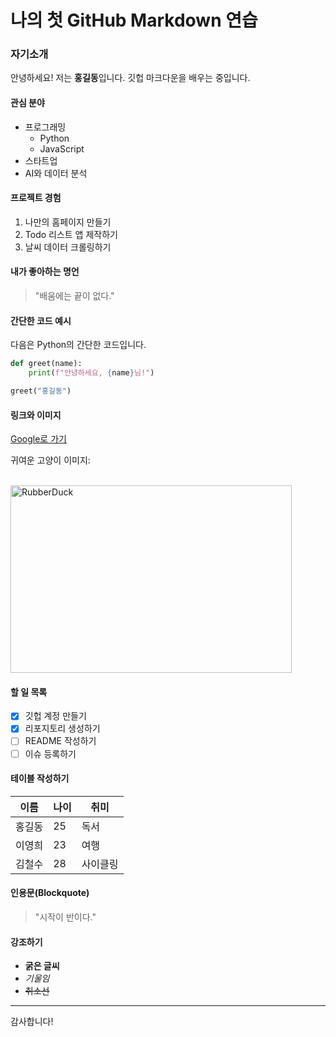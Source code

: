 # 나의 첫 GitHub Markdown 연습

### 자기소개

안녕하세요! 저는 **홍길동**입니다. 깃헙 마크다운을 배우는 중입니다.

#### 관심 분야
- 프로그래밍
  - Python
  - JavaScript
- 스타트업
- AI와 데이터 분석

#### 프로젝트 경험
1. 나만의 홈페이지 만들기
2. Todo 리스트 앱 제작하기
3. 날씨 데이터 크롤링하기

#### 내가 좋아하는 명언
> "배움에는 끝이 없다."

#### 간단한 코드 예시
다음은 Python의 간단한 코드입니다.
```python
def greet(name):
    print(f"안녕하세요, {name}님!")

greet("홍길동")
```
#### 링크와 이미지
[Google로 가기](https://www.google.co.kr/?hl=ko)  
  
귀여운 고양이 이미지:  

<br/>
<img src="https://t3.ftcdn.net/jpg/01/04/40/06/360_F_104400672_zCaPIFbYT1dXdzN85jso7NV8M6uwpKtf.jpg" width="450px" height="300px" title="px(픽셀) 크기 설정" alt="RubberDuck"></img><br/>


#### 할 일 목록
- [x] 깃헙 계정 만들기
- [x] 리포지토리 생성하기
- [ ] README 작성하기
- [ ] 이슈 등록하기

#### 테이블 작성하기
|이름|나이|취미|
|------|---|---|
|홍길동|25|독서|
|이영희|23|여행|
|김철수|28|사이클링|

#### 인용문(Blockquote)
> "시작이 반이다."

#### 강조하기
- **굵은 글씨**
- *기울임*
- ~~취소선~~

---
감사합니다!


